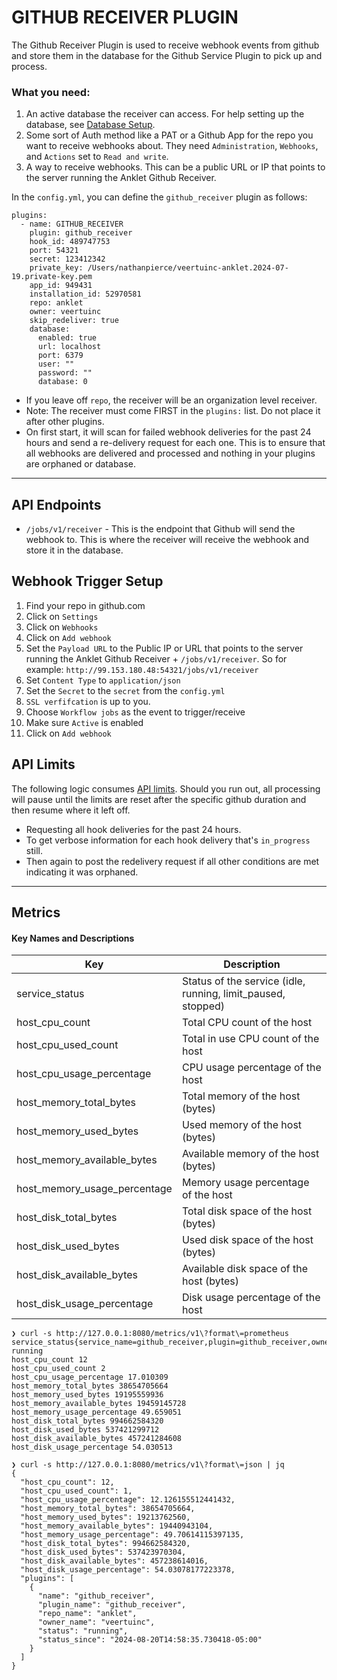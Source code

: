 # GITHUB RECEIVER PLUGIN

The Github Receiver Plugin is used to receive webhook events from github and store them in the database for the Github Service Plugin to pick up and process.

### What you need:

1. An active database the receiver can access. For help setting up the database, see [Database Setup](https://github.com/veertuinc/anklet/blob/main/docs/database.md#database-setup).
1. Some sort of Auth method like a PAT or a Github App for the repo you want to receive webhooks about. They need `Administration`, `Webhooks`, and `Actions` set to `Read and write`.
1. A way to receive webhooks. This can be a public URL or IP that points to the server running the Anklet Github Receiver.

In the `config.yml`, you can define the `github_receiver` plugin as follows:

```
plugins:
  - name: GITHUB_RECEIVER
    plugin: github_receiver
    hook_id: 489747753
    port: 54321
    secret: 123412342
    private_key: /Users/nathanpierce/veertuinc-anklet.2024-07-19.private-key.pem
    app_id: 949431
    installation_id: 52970581
    repo: anklet
    owner: veertuinc
    skip_redeliver: true
    database:
      enabled: true
      url: localhost
      port: 6379
      user: ""
      password: ""
      database: 0
```

- If you leave off `repo`, the receiver will be an organization level receiver.
- Note: The receiver must come FIRST in the `plugins:` list. Do not place it after other plugins.
- On first start, it will scan for failed webhook deliveries for the past 24 hours and send a re-delivery request for each one. This is to ensure that all webhooks are delivered and processed and nothing in your plugins are orphaned or database.

---

## API Endpoints

- `/jobs/v1/receiver` - This is the endpoint that Github will send the webhook to. This is where the receiver will receive the webhook and store it in the database.

## Webhook Trigger Setup

1. Find your repo in github.com
1. Click on `Settings`
1. Click on `Webhooks`
1. Click on `Add webhook`
1. Set the `Payload URL` to the Public IP or URL that points to the server running the Anklet Github Receiver + `/jobs/v1/receiver`. So for example: `http://99.153.180.48:54321/jobs/v1/receiver`
1. Set `Content Type` to `application/json`
1. Set the `Secret` to the `secret` from the `config.yml`
1. `SSL verfifcation` is up to you.
1. Choose `Workflow jobs` as the event to trigger/receive
1. Make sure `Active` is enabled
1. Click on `Add webhook`

## API Limits

The following logic consumes [API limits](https://docs.github.com/en/rest/using-the-rest-api/rate-limits-for-the-rest-api?apiVersion=2022-11-28). Should you run out, all processing will pause until the limits are reset after the specific github duration and then resume where it left off.
  - Requesting all hook deliveries for the past 24 hours.
  - To get verbose information for each hook delivery that's `in_progress` still.
  - Then again to post the redelivery request if all other conditions are met indicating it was orphaned.


---

## Metrics

#### Key Names and Descriptions

| Key | Description | 
| ------ | ----------- |
| service_status | Status of the service (idle, running, limit_paused, stopped) |
| host_cpu_count | Total CPU count of the host |
| host_cpu_used_count | Total in use CPU count of the host |
| host_cpu_usage_percentage | CPU usage percentage of the host |
| host_memory_total_bytes | Total memory of the host (bytes) |
| host_memory_used_bytes | Used memory of the host (bytes) |
| host_memory_available_bytes | Available memory of the host (bytes) |
| host_memory_usage_percentage | Memory usage percentage of the host |
| host_disk_total_bytes | Total disk space of the host (bytes) |
| host_disk_used_bytes | Used disk space of the host (bytes) |
| host_disk_available_bytes | Available disk space of the host (bytes) |
| host_disk_usage_percentage | Disk usage percentage of the host |

```
❯ curl -s http://127.0.0.1:8080/metrics/v1\?format\=prometheus
service_status{service_name=github_receiver,plugin=github_receiver,owner=veertuinc,repo=anklet} running
host_cpu_count 12
host_cpu_used_count 2
host_cpu_usage_percentage 17.010309
host_memory_total_bytes 38654705664
host_memory_used_bytes 19195559936
host_memory_available_bytes 19459145728
host_memory_usage_percentage 49.659051
host_disk_total_bytes 994662584320
host_disk_used_bytes 537421299712
host_disk_available_bytes 457241284608
host_disk_usage_percentage 54.030513
```

```
❯ curl -s http://127.0.0.1:8080/metrics/v1\?format\=json | jq
{
  "host_cpu_count": 12,
  "host_cpu_used_count": 1,
  "host_cpu_usage_percentage": 12.126155512441432,
  "host_memory_total_bytes": 38654705664,
  "host_memory_used_bytes": 19213762560,
  "host_memory_available_bytes": 19440943104,
  "host_memory_usage_percentage": 49.70614115397135,
  "host_disk_total_bytes": 994662584320,
  "host_disk_used_bytes": 537423970304,
  "host_disk_available_bytes": 457238614016,
  "host_disk_usage_percentage": 54.03078177223378,
  "plugins": [
    {
      "name": "github_receiver",
      "plugin_name": "github_receiver",
      "repo_name": "anklet",
      "owner_name": "veertuinc",
      "status": "running",
      "status_since": "2024-08-20T14:58:35.730418-05:00"
    }
  ]
}
```